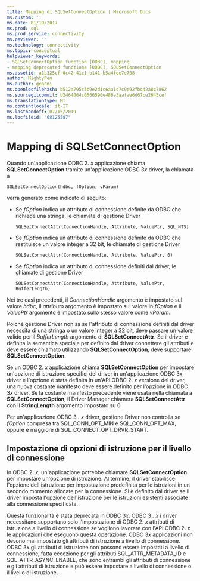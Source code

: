 ```yaml
---
title: Mapping di SQLSetConnectOption | Microsoft Docs
ms.custom: ''
ms.date: 01/19/2017
ms.prod: sql
ms.prod_service: connectivity
ms.reviewer: ''
ms.technology: connectivity
ms.topic: conceptual
helpviewer_keywords:
- SQLSetConnectOption function [ODBC], mapping
- mapping deprecated functions [ODBC], SQLSetConnectOption
ms.assetid: a1b325cf-0c42-41c1-b141-b5a4fee7e708
author: MightyPen
ms.author: genemi
ms.openlocfilehash: b512a795c3b9e2d1c6aa1c7c9e92fbc42a8c7862
ms.sourcegitcommit: b2464064c0566590e486a3aafae6d67ce2645cef
ms.translationtype: MT
ms.contentlocale: it-IT
ms.lasthandoff: 07/15/2019
ms.locfileid: "68125587"
---
```

# <a name="sqlsetconnectoption-mapping"></a>Mapping di SQLSetConnectOption
Quando un'applicazione ODBC 2. *x* applicazione chiama **SQLSetConnectOption** tramite un'applicazione ODBC 3*x* driver, la chiamata a  
  
```  
SQLSetConnectOption(hdbc, fOption, vParam)  
```  
  
 verrà generato come indicato di seguito:  
  
-   Se *fOption* indica un attributo di connessione definite da ODBC che richiede una stringa, le chiamate di gestione Driver  
  
    ```  
    SQLSetConnectAttr(ConnectionHandle, Attribute, ValuePtr, SQL_NTS)  
    ```  
  
-   Se *fOption* indica un attributo di connessione definite da ODBC che restituisce un valore integer a 32 bit, le chiamate di gestione Driver  
  
    ```  
    SQLSetConnectAttr(ConnectionHandle, Attribute, ValuePtr, 0)  
    ```  
  
-   Se *fOption* indica un attributo di connessione definiti dal driver, le chiamate di gestione Driver  
  
    ```  
    SQLSetConnectAttr(ConnectionHandle, Attribute, ValuePtr, BufferLength)  
    ```  
  
 Nei tre casi precedenti, il *ConnectionHandle* argomento è impostato sul valore *hdbc*, il *attributo* argomento è impostato sul valore in *fOption* e il *ValuePtr* argomento è impostato sullo stesso valore come *vParam*.  
  
 Poiché gestione Driver non sa se l'attributo di connessione definiti dal driver necessita di una stringa o un valore integer a 32 bit, deve passare un valore valido per il *BufferLength* argomento di **SQLSetConnectAttr**. Se il driver è definita la semantica speciale per definito dal driver connettere gli attributi e deve essere chiamato utilizzando **SQLSetConnectOption**, deve supportare **SQLSetConnectOption**.  
  
 Se un ODBC 2. *x* applicazione chiama **SQLSetConnectOption** per impostare un'opzione di istruzione specifici del driver in un'applicazione ODBC 3*x* driver e l'opzione è stata definita in un'API ODBC 2. *x* versione del driver, una nuova costante manifesto deve essere definito per l'opzione in ODBC 3*x* driver. Se la costante manifesto precedente viene usata nella chiamata a **SQLSetConnectOption**, il Driver Manager chiamerà **SQLSetConnectAttr** con il **StringLength** argomento impostato su 0.  
  
 Per un'applicazione ODBC 3 *. x* driver, gestione Driver non controlla se *fOption* compresa tra SQL_CONN_OPT_MIN e SQL_CONN_OPT_MAX, oppure è maggiore di SQL_CONNECT_OPT_DRVR_START.  
  
## <a name="setting-statement-options-on-the-connection-level"></a>Impostazione di opzioni di istruzione per il livello di connessione  
 In ODBC 2. *x*, un'applicazione potrebbe chiamare **SQLSetConnectOption** per impostare un'opzione di istruzione. Al termine, il driver stabilisce l'opzione dell'istruzione per impostazione predefinita per le istruzioni in un secondo momento allocate per la connessione. Si è definito dal driver se il driver imposta l'opzione dell'istruzione per le istruzioni esistenti associate alla connessione specificata.  
  
 Questa funzionalità è stata deprecata in ODBC 3*x*. ODBC 3 *. x* i driver necessitano supportano solo l'impostazione di ODBC 2. *x* attributi di istruzione a livello di connessione se vogliono lavorare con l'API ODBC 2. *x* le applicazioni che eseguono questa operazione. ODBC 3*x* applicazioni non devono mai impostato gli attributi di istruzione a livello di connessione. ODBC 3*x* gli attributi di istruzione non possono essere impostati a livello di connessione, fatta eccezione per gli attributi SQL_ATTR_METADATA_ID e SQL_ATTR_ASYNC_ENABLE, che sono entrambi gli attributi di connessione e gli attributi di istruzione e può essere impostare a livello di connessione o il livello di istruzione.
